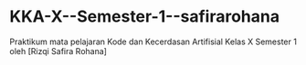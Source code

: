 # KKA-X--Semester-1--safirarohana
Praktikum mata pelajaran Kode dan Kecerdasan Artifisial Kelas X Semester 1 oleh [Rizqi Safira Rohana]
